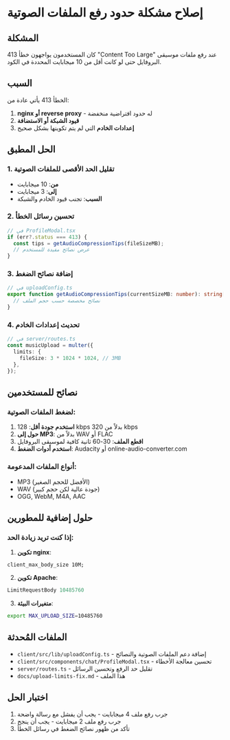 # إصلاح مشكلة حدود رفع الملفات الصوتية

## المشكلة
كان المستخدمون يواجهون خطأ 413 "Content Too Large" عند رفع ملفات موسيقى البروفايل حتى لو كانت أقل من 10 ميجابايت المحددة في الكود.

## السبب
الخطأ 413 يأتي عادة من:
1. **nginx أو reverse proxy** - له حدود افتراضية منخفضة
2. **قيود الشبكة أو الاستضافة** 
3. **إعدادات الخادم** التي لم يتم تكوينها بشكل صحيح

## الحل المطبق

### 1. تقليل الحد الأقصى للملفات الصوتية
- **من**: 10 ميجابايت 
- **إلى**: 3 ميجابايت
- **السبب**: تجنب قيود الخادم والشبكة

### 2. تحسين رسائل الخطأ
```typescript
// في ProfileModal.tsx
if (err?.status === 413) {
  const tips = getAudioCompressionTips(fileSizeMB);
  // عرض نصائح مفيدة للمستخدم
}
```

### 3. إضافة نصائح الضغط
```typescript
// في uploadConfig.ts
export function getAudioCompressionTips(currentSizeMB: number): string[] {
  // نصائح مخصصة حسب حجم الملف
}
```

### 4. تحديث إعدادات الخادم
```typescript
// في server/routes.ts
const musicUpload = multer({
  limits: { 
    fileSize: 3 * 1024 * 1024, // 3MB
  },
});
```

## نصائح للمستخدمين

### لضغط الملفات الصوتية:
1. **استخدم جودة أقل**: 128 kbps بدلاً من 320 kbps
2. **حول إلى MP3**: بدلاً من WAV أو FLAC
3. **اقطع الملف**: 30-60 ثانية كافية لموسيقى البروفايل
4. **استخدم أدوات الضغط**: Audacity أو online-audio-converter.com

### أنواع الملفات المدعومة:
- MP3 (الأفضل للحجم الصغير)
- WAV (جودة عالية لكن حجم كبير)
- OGG, WebM, M4A, AAC

## حلول إضافية للمطورين

### إذا كنت تريد زيادة الحد:
1. **تكوين nginx**:
```nginx
client_max_body_size 10M;
```

2. **تكوين Apache**:
```apache
LimitRequestBody 10485760
```

3. **متغيرات البيئة**:
```bash
export MAX_UPLOAD_SIZE=10485760
```

## الملفات المُحدثة
- `client/src/lib/uploadConfig.ts` - إضافة دعم الملفات الصوتية والنصائح
- `client/src/components/chat/ProfileModal.tsx` - تحسين معالجة الأخطاء
- `server/routes.ts` - تقليل حد الرفع وتحسين الرسائل
- `docs/upload-limits-fix.md` - هذا الملف

## اختبار الحل
1. جرب رفع ملف 4 ميجابايت - يجب أن يفشل مع رسالة واضحة
2. جرب رفع ملف 2 ميجابايت - يجب أن ينجح
3. تأكد من ظهور نصائح الضغط في رسائل الخطأ